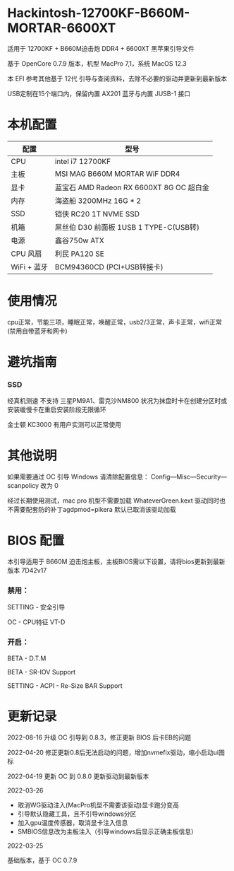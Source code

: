 # Hackintosh-12700KF-B660M-MORTAR-6600XT

适用于 12700KF + B660M迫击炮 DDR4 + 6600XT 黑苹果引导文件

基于 OpenCore 0.7.9 版本，机型 MacPro 7,1，系统 MacOS 12.3

本 EFI 参考其他基于 12代 引导与查阅资料，去除不必要的驱动并更新到最新版本

USB定制在15个端口内，保留内置 AX201 蓝牙与内置 JUSB-1 接口


# 本机配置

| 配置        | 型号                                 |
|-----------|------------------------------------|
| CPU       | intel i7 12700KF                   |
| 主板        | MSI MAG B660M MORTAR WiF DDR4      |
| 显卡        | 蓝宝石 AMD Radeon RX 6600XT 8G OC 超白金 |
| 内存        | 海盗船 3200MHz 16G * 2                |
| SSD       | 铠侠 RC20 1T NVME SSD                |
| 机箱        | 屌丝伯 D30 前面板 1USB 1 TYPE-C(USB转)    |
| 电源        | 鑫谷750w ATX                         |
| CPU 风扇    | 利民 PA120 SE                        |
| WiFi + 蓝牙 | BCM94360CD (PCI+USB转接卡)            |


# 使用情况
cpu正常，节能三项，睡眠正常，唤醒正常，usb2/3正常，声卡正常，wifi正常(禁用自带蓝牙和网卡)

# 避坑指南

### SSD

经真机测速 不支持 三星PM9A1、雷克沙NM800 状况为抹盘时卡在创建分区时或安装缓慢卡在重启安装阶段无限循环

金士顿 KC3000 有用户实测可以正常使用


# 其他说明

如果需要通过 OC 引导 Windows 请清除配置信息： Config—Misc—Security—scanpolicy 改为 0 

经过长期使用测试，mac pro 机型不需要加载 WhateverGreen.kext 驱动同时也不需要配套防的补丁agdpmod=pikera 默认已取消该驱动加载


# BIOS 配置

本引导适用于 B660M 迫击炮主板，主板BIOS需以下设置，请将bios更新到最新版本 7D42v17


### 禁用：

SETTING - 安全引导

OC - CPU特征 VT-D


### 开启：

BETA - D.T.M

BETA - SR-IOV Support

SETTING - ACPI - Re-Size BAR Support


# 更新记录

2022-08-16
升级 OC 引导到 0.8.3，修正更新 BIOS 后卡EB的问题

2022-04-20
修正更新0.8后无法启动的问题，增加nvmefix驱动，缩小启动ui图标

2022-04-19
更新 OC 到 0.8.0 更新驱动到最新版本


2022-03-26
- 取消WG驱动注入(MacPro机型不需要该驱动)显卡跑分变高
- 引导默认隐藏工具，且不引导windows分区
- 加入gpu温度传感器，取消显卡注入信息
- SMBIOS信息改为主板注入（引导windows后显示正确主板信息）

2022-03-25

基础版本，基于 OC 0.7.9


